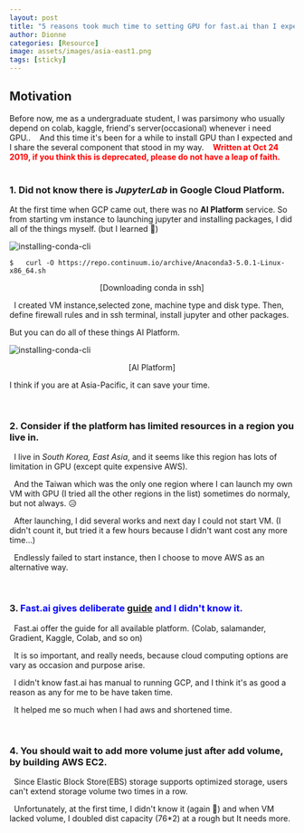 ```yaml
---
layout: post
title: "5 reasons took much time to setting GPU for fast.ai than I expected"
author: Dionne
categories: [Resource]
image: assets/images/asia-east1.png
tags: [sticky]
---
```


## Motivation

Before now, me as a undergraduate student, I was parsimony who usually depend on colab, kaggle, friend's server(occasional) whenever i need GPU..&nbsp;
&nbsp;
And this time it's been for a while to install GPU than I expected and I share the several component that stood in my way.&nbsp;
&nbsp;
**<span style="color:red">Written at Oct 24 2019, if you think this is deprecated, please do not have a leap of faith.</span>**
&nbsp;
&nbsp;&nbsp;&nbsp;&nbsp;&nbsp;&nbsp;

### 1. Did not know there is *JupyterLab* in **Google Cloud Platform**.



At the first time when GCP came out, there was no **AI  Platform** service. So from starting vm instance to launching jupyter and installing packages, I did all of the things myself. (but I learned 🤗)


![installing-conda-cli](/images/why-it-took-so-much/installing-conda-cli.png)


	$	curl -O https://repo.continuum.io/archive/Anaconda3-5.0.1-Linux-x86_64.sh

<p align="center">[Downloading conda in ssh]</p>

&nbsp;
I created VM instance,selected zone, machine type and disk type. Then, define firewall rules and in ssh terminal, install jupyter and other packages.




But you can do all of these things AI Platform.


![installing-conda-cli](/images/why-it-took-so-much/AI.png)
<p align="center">[AI Platform]</p>



I think if you are at Asia-Pacific, it can save your time.

&nbsp;&nbsp;&nbsp;&nbsp;&nbsp;
### 2. Consider if the platform has limited resources in a region you live in.
&nbsp;
I live in *South Korea, East Asia*, and it seems like this region has lots of limitation in GPU (except quite expensive AWS).

&nbsp;
And the Taiwan which was the only one region where I can launch my own VM with GPU (I tried all the other regions in the list) sometimes do normaly, but not always. 😥

&nbsp;
After launching, I did several works and next day I could not start VM. (I didn't count it, but tried it a few hours because I didn't want cost any more time...)

&nbsp;
Endlessly failed to start instance, then I choose to move AWS as an alternative way.


&nbsp;&nbsp;&nbsp;&nbsp;&nbsp;
### 3. <span style="color:blue">Fast.ai gives deliberate [guide](https://course.fast.ai/start_gcp.html) and I didn't know it.</span>
&nbsp;
Fast.ai offer the guide for all available platform. (Colab, salamander, Gradient, Kaggle, Colab, and so on) 

&nbsp;
It is so important, and really needs, because cloud computing options are vary as occasion and purpose arise.

&nbsp;
I didn't know fast.ai has manual to running GCP, and I think it's as good a reason as any for me to be have taken time.

&nbsp;
It helped me so much when I had aws and shortened time.

&nbsp;&nbsp;&nbsp;&nbsp;&nbsp;
### 4. You should wait to add more volume just after add volume, by building AWS EC2.
&nbsp;
Since Elastic Block Store(EBS) storage supports optimized storage, users can't extend storage volume two times in a row. 

&nbsp;
Unfortunately, at the first time, I didn't know it (again 👻) and when VM lacked volume, I doubled dist capacity (76*2) at a rough but It needs more.


&nbsp;

<!--# TODO

그냥 더 추가하면 되겠지라고생각했으나 optimizing 중입니다.. 안됩니다 라고 했따 ㅠ
맨 위에 내가 뭘 뭘 해봤던 사람인지  적기. 저기 적힌 것중엔 Kaggle, Golab, google colud, Azure, amazon ec2가 있군.-->

<!--

this time I installed GPU in two years, and it became little complicated compared to 2 years ago.
And this time for the first time(maybe not the first time.. but i handled it in my class or with my friend. but it's my first time on my own.) I 
very I'm started to using used google colab, kaggle
and, GCP-JupyterLab, ec2 - friend made, 
aws vm machine but I had a environment variable but i did not know of it.
On these days, I could not get a resources from taiwan... 

3. I couldn't notice a deliberate 

4. Anyway, as a result I tried myself gcp myself and aws ec2 with fast.ai But I think doing on my self surely takes much time (in this point I wonder why I'm doing this, and should remind me, especially I was studying disk volume optimization)

4. disk volume exceed - https://askubuntu.com/questions/919748/no-space-left-on-device-even-though-there-is
-->